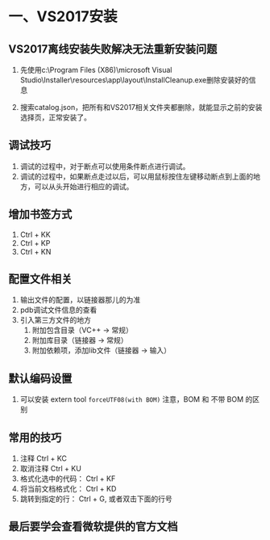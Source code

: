 # 一、VS2017安装
## VS2017离线安装失败解决无法重新安装问题
1. 先使用c:\Program Files (X86)\microsoft Visual Studio\Installer\resources\app\layout\InstallCleanup.exe删除安装好的信息
  
2. 搜索catalog.json，把所有和VS2017相关文件夹都删除，就能显示之前的安装选择页，正常安装了。

## 调试技巧
1. 调试的过程中，对于断点可以使用条件断点进行调试。
2. 调试的过程中，如果断点走过以后，可以用鼠标按住左键移动断点到上面的地方，可以从头开始进行相应的调试。

## 增加书签方式
1. Ctrl + KK
2. Ctrl + KP
3. Ctrl + KN

## 配置文件相关
1. 输出文件的配置，以链接器那儿的为准
2. pdb调试文件信息的查看
3. 引入第三方文件的地方
   1. 附加包含目录（VC++ → 常规）
   2. 附加库目录（链接器 →  常规）
   3. 附加依赖项，添加lib文件（链接器 →  输入）

## 默认编码设置

1. 可以安装 extern tool `forceUTF08(with BOM)` 注意，BOM 和 不带 BOM 的区别

## 常用的技巧
1. 注释 Ctrl + KC
2. 取消注释 Ctrl + KU
3. 格式化选中的代码： Ctrl + KF
4. 将当前文档格式化： Ctrl + KD
5. 跳转到指定的行：   Ctrl + G, 或者双击下面的行号

## 最后要学会查看微软提供的官方文档